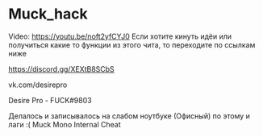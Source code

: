 # Muck_hack
Video: https://youtu.be/noft2yfCYJ0
Если хотите кинуть идёи или получиться какие то функции из этого чита, то переходите по ссылкам ниже

https://discord.gg/XEXtB8SCbS

vk.com/desirepro

Desire Pro - FUCK#9803

Делалось и записывалось на слабом ноутбуке (Офисный) по этому и лаги :(
Muck Mono Internal Cheat 
